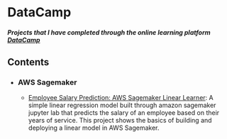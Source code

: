 # DataCamp
##### Projects that I have completed through the online learning platform [DataCamp](https://www.datacamp.com/)

## Contents

- ### AWS Sagemaker
  - [Employee Salary Prediction: AWS Sagemaker Linear Learner](https://github.com/jingle77/Data-Science-Portfolio/blob/main/Employee%20Salary%20Prediction/employee_salary_prediction_notebook.ipynb): A simple linear regression model built through amazon sagemaker jupyter lab that predicts the salary of an employee based on their years of service. This project shows the basics of building and deploying a linear model in AWS Sagemaker.
